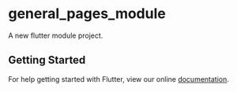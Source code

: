 # general_pages_module

A new flutter module project.

## Getting Started

For help getting started with Flutter, view our online
[documentation](https://flutter.dev/).
